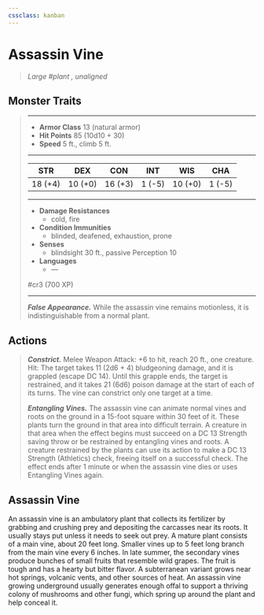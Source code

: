 ```yaml
---
cssclass: kanban
---
```


# Assassin Vine
>*Large #plant , unaligned*
## Monster Traits
>___
>- **Armor Class** 13 (natural armor)
>- **Hit Points** 85 (10d10 + 30)
>- **Speed** 5 ft., climb 5 ft.
>___
>|STR|DEX|CON|INT|WIS|CHA|
>|:---:|:---:|:---:|:---:|:---:|:---:|
>|18 (+4)|10 (+0)|16 (+3)|1 (-5)|10 (+0)|1 (-5)|
>___
>- **Damage Resistances**
>	 - cold, fire
>- **Condition Immunities**
>	 - blinded, deafened, exhaustion, prone
>- **Senses**
>	 - blindsight 30 ft., passive Perception 10
>- **Languages**
>	 - —
>
> #cr3 (700 XP)
>___
>***False Appearance.*** While the assassin vine remains motionless, it is indistinguishable from a normal plant.  
>
## Actions
>***Constrict.*** Melee Weapon Attack: +6 to hit, reach 20 ft., one creature. Hit: The target takes 11 (2d6 + 4) bludgeoning damage, and it is grappled (escape DC 14). Until this grapple ends, the target is restrained, and it takes 21 (6d6) poison damage at the start of each of its turns. The vine can constrict only one target at a time.  
>
>***Entangling Vines.*** The assassin vine can animate normal vines and roots on the ground in a 15-foot square within 30 feet of it. These plants turn the ground in that area into difficult terrain. A creature in that area when the effect begins must succeed on a DC 13 Strength saving throw or be restrained by entangling vines and roots. A creature restrained by the plants can use its action to make a DC 13 Strength (Athletics) check, freeing itself on a successful check. The effect ends after 1 minute or when the assassin vine dies or uses Entangling Vines again.
## Assassin Vine
An assassin vine is an ambulatory plant that collects its fertilizer by grabbing and crushing prey and depositing the carcasses near its roots. It usually stays put unless it needs to seek out prey. A mature plant consists of a main vine, about 20 feet long. Smaller vines up to 5 feet long branch from the main vine every 6 inches. In late summer, the secondary vines produce bunches of small fruits that resemble wild grapes. The fruit is tough and has a hearty but bitter flavor.
A subterranean variant grows near hot springs, volcanic vents, and other sources of heat. An assassin vine growing underground usually generates enough offal to support a thriving colony of mushrooms and other fungi, which spring up around the plant and help conceal it.